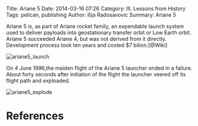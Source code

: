 Title: Ariane 5
Date: 2014-03-16 07:26
Category: III. Lessons from History
Tags: pelican, publishing
Author: Ilija Radosavovic
Summary: Ariane 5

Ariane 5 is, as part of Ariane rocket family, an expendable launch system used
to deliver payloads into geostationary transfer orbit or Low Earth orbit.
Ariane 5 succeeded Ariane 4, but was not derived from it directly.
Development process took ten years and costed $7 bilion.[@Wiki]

![ariane5_launch](../images/ariane5_launch.jpg)

On 4 June 1996,the maiden flight of the Ariane 5 launcher ended in a failure.
About forty seconds after initiation of the flight the launcher veered off
its flight path and exploaded.

![ariane5_explode](../images/ariane5_explode.jpg)






References
========================================
[@Wiki "Wikipedia, Ariane 5"]: http://en.wikipedia.org/wiki/Ariane_5
[@Board "Inquiry Board, Ariane 5 Flight 501 Failure"]: http://www.ima.umn.edu/~arnold/disasters/ariane5rep.html
[@Wiki "Wikipedia, MIM-104 Patriot"]: http://en.wikipedia.org/wiki/MIM-104_Patriot
[@Douglas "Arnold Douglas, Two Disasters caused by Computer Arithmetic Errors"]: http://www.ima.umn.edu/~arnold/455.f96/disasters.html

